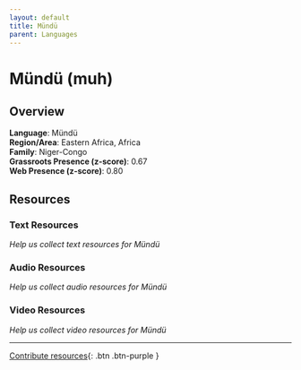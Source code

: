 ```yaml
---
layout: default
title: Mündü
parent: Languages
---
```


# Mündü (muh)

## Overview

**Language**: Mündü  
**Region/Area**: Eastern Africa, Africa  
**Family**: Niger-Congo  
**Grassroots Presence (z-score)**: 0.67  
**Web Presence (z-score)**: 0.80  

## Resources

### Text Resources
*Help us collect text resources for Mündü*

### Audio Resources
*Help us collect audio resources for Mündü*

### Video Resources
*Help us collect video resources for Mündü*

---

[Contribute resources](https://forms.office.com/e/1SfLJx3u1r){: .btn .btn-purple }
